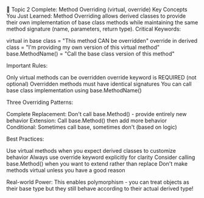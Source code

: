 ﻿🎯 Topic 2 Complete: Method Overriding (virtual, override)
Key Concepts You Just Learned:
Method Overriding allows derived classes to provide their own implementation of base class methods while maintaining the same method signature (name, parameters, return type).
Critical Keywords:

virtual in base class = "This method CAN be overridden"
override in derived class = "I'm providing my own version of this virtual method"
base.MethodName() = "Call the base class version of this method"

Important Rules:

Only virtual methods can be overridden
override keyword is REQUIRED (not optional)
Overridden methods must have identical signatures
You can call base class implementation using base.MethodName()

Three Overriding Patterns:

Complete Replacement: Don't call base.Method() - provide entirely new behavior
Extension: Call base.Method() then add more behavior
Conditional: Sometimes call base, sometimes don't (based on logic)

Best Practices:

Use virtual methods when you expect derived classes to customize behavior
Always use override keyword explicitly for clarity
Consider calling base.Method() when you want to extend rather than replace
Don't make methods virtual unless you have a good reason

Real-world Power:
This enables polymorphism - you can treat objects as their base type but they still behave according to their actual derived type!